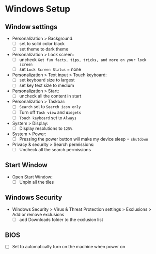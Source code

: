 # Windows Setup

## Window settings
- Personalization > Background: 
  - [ ] set to solid color black
  - [ ] set theme to dark theme 
- Personalization > Lock screen:
  - [ ] uncheck `Get fun facts, tips, tricks, and more on your lock screen`
  - [ ] set `Lock Screen Status` = none
- Personalization > Text input > Touch keyboard:
  - [ ] set keyboard size to largest
  - [ ] set key text size to medium
- Personalization > Start:
  - [ ] uncheck all the content in start
- Personalization > Taskbar:
  - [ ] `Search` set to `Search icon only`
  - [ ] Turn off `Task view` and `Widgets`
  - [ ] `Touch keyboard` set to `Always`
- System > Display:
  - [ ] Display resolutions to `125%`
- System > Power:
  - [ ] Pressing the power button will make my device sleep = `shutdown`
- Privacy & security > Search permissions:
  - [ ] Uncheck all the search permissions 

## Start Window
- Open Start Window:
  - [ ] Unpin all the tiles

## Windows Security
- Windows Security > Virus & Threat Protection settings > Exclusions > Add or remove exclusions
  - [ ] add Downloads folder to the exclusion list 

## BIOS
- [ ] Set to automatically turn on the machine when power on

